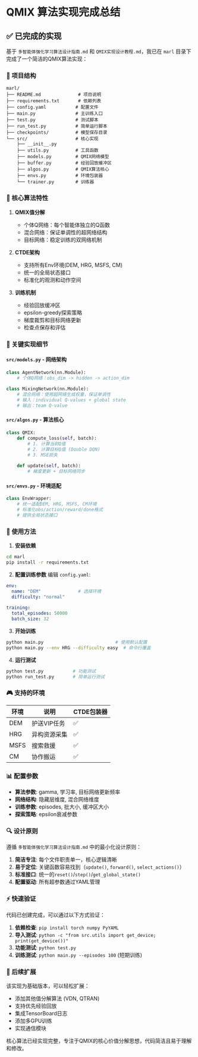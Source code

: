 # QMIX 算法实现完成总结

## ✅ 已完成的实现

基于 `多智能体强化学习算法设计指南.md` 和 `QMIX实现设计教程.md`，我已在 `marl` 目录下完成了一个简洁的QMIX算法实现：

### 📁 项目结构
```
marl/
├── README.md              # 项目说明
├── requirements.txt       # 依赖列表
├── config.yaml           # 配置文件
├── main.py               # 主训练入口
├── test.py               # 测试脚本
├── run_test.py           # 简单运行脚本
├── checkpoints/          # 模型保存目录
└── src/                  # 核心实现
    ├── __init__.py
    ├── utils.py          # 工具函数
    ├── models.py         # QMIX网络模型
    ├── buffer.py         # 经验回放缓冲区
    ├── algos.py          # QMIX算法核心
    ├── envs.py           # 环境包装器
    └── trainer.py        # 训练器
```

### 🧠 核心算法特性

1. **QMIX值分解**
   - 个体Q网络：每个智能体独立的Q函数
   - 混合网络：保证单调性的超网络结构
   - 目标网络：稳定训练的双网络机制

2. **CTDE架构**
   - 支持所有Env环境(DEM, HRG, MSFS, CM)
   - 统一的全局状态接口
   - 标准化的观测和动作空间

3. **训练机制**
   - 经验回放缓冲区
   - epsilon-greedy探索策略
   - 梯度裁剪和目标网络更新
   - 检查点保存和评估

### 🔧 关键实现细节

#### `src/models.py` - 网络架构
```python
class AgentNetwork(nn.Module):
    # 个体Q网络：obs_dim -> hidden -> action_dim
    
class MixingNetwork(nn.Module):
    # 混合网络：使用超网络生成权重，保证单调性
    # 输入：individual Q-values + global state
    # 输出：team Q-value
```

#### `src/algos.py` - 算法核心
```python
class QMIX:
    def compute_loss(self, batch):
        # 1. 计算当前Q值
        # 2. 计算目标Q值 (Double DQN)
        # 3. MSE损失
        
    def update(self, batch):
        # 梯度更新 + 目标网络同步
```

#### `src/envs.py` - 环境适配
```python
class EnvWrapper:
    # 统一适配DEM, HRG, MSFS, CM环境
    # 标准化obs/action/reward/done格式
    # 提供全局状态接口
```

### 🎯 使用方法

1. **安装依赖**
```bash
cd marl
pip install -r requirements.txt
```

2. **配置训练参数**
编辑 `config.yaml`:
```yaml
env:
  name: "DEM"              # 选择环境
  difficulty: "normal"
  
training:
  total_episodes: 50000
  batch_size: 32
```

3. **开始训练**
```bash
python main.py                           # 使用默认配置
python main.py --env HRG --difficulty easy  # 命令行覆盖
```

4. **运行测试**
```bash
python test.py           # 功能测试
python run_test.py       # 简单运行测试
```

### 🎮 支持的环境

| 环境 | 说明 | CTDE包装器 |
|-----|------|-----------|
| DEM | 护送VIP任务 | ✅ |
| HRG | 异构资源采集 | ✅ |
| MSFS | 搜索救援 | ✅ |
| CM | 协作搬运 | ✅ |

### 📊 配置参数

- **算法参数**: gamma, 学习率, 目标网络更新频率
- **网络结构**: 隐藏层维度, 混合网络维度  
- **训练参数**: episodes, 批大小, 缓冲区大小
- **探索策略**: epsilon衰减参数

### 🔍 设计原则

遵循 `多智能体强化学习算法设计指南.md` 中的最小化设计原则：

1. **简洁专注**: 每个文件职责单一，核心逻辑清晰
2. **易于定位**: 关键函数容易找到（`update()`, `forward()`, `select_actions()`）
3. **标准接口**: 统一的`reset()`/`step()`/`get_global_state()`
4. **配置驱动**: 所有超参数通过YAML管理

### ⚡ 快速验证

代码已创建完成，可以通过以下方式验证：

1. **依赖检查**: `pip install torch numpy PyYAML`
2. **导入测试**: `python -c "from src.utils import get_device; print(get_device())"`
3. **功能测试**: `python test.py`
4. **训练测试**: `python main.py --episodes 100` (短期训练)

### 📝 后续扩展

该实现为基础版本，可以轻松扩展：

- 添加其他值分解算法 (VDN, QTRAN)
- 支持优先经验回放
- 集成TensorBoard日志
- 添加多GPU训练
- 实现通信模块

核心算法已经实现完整，专注于QMIX的核心价值分解思想，代码简洁且易于理解和修改。